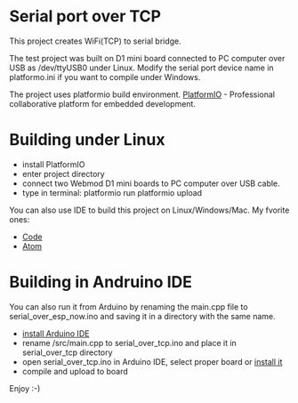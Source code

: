# Serial port over TCP
This project creates WiFi(TCP) to serial bridge.

The test project was built on D1 mini board connected to PC computer over USB as /dev/ttyUSB0 under Linux.
Modify the serial port device name in platformo.ini if you want to compile under Windows.

The project uses platformio build environment. 
[PlatformIO](https://platformio.org/) - Professional collaborative platform for embedded development.

# Building under Linux
* install PlatformIO
* enter project directory
* connect two Webmod D1 mini boards to PC computer over USB cable.
* type in terminal:
  platformio run
  platformio upload

You can also use IDE to build this project on Linux/Windows/Mac. My fvorite ones:
* [Code](https://code.visualstudio.com/) 
* [Atom](https://atom.io/)

# Building in Andruino IDE
You can also run it from Arduino by renaming the main.cpp file to serial_over_esp_now.ino and saving it in a directory with the same name.
* [install Arduino IDE](https://www.arduino.cc/en/main/OldSoftwareReleases)
* rename /src/main.cpp to serial_over_tcp.ino and place it in serial_over_tcp directory
* open serial_over_tcp.ino in Arduino IDE, select proper board or [install it](https://randomnerdtutorials.com/how-to-install-esp8266-board-arduino-ide/)
* compile and upload to board

Enjoy :-)
